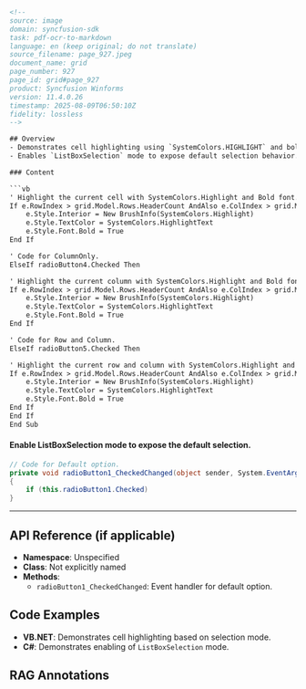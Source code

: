 ```html
<!-- 
source: image
domain: syncfusion-sdk
task: pdf-ocr-to-markdown
language: en (keep original; do not translate)
source_filename: page_927.jpeg
document_name: grid
page_number: 927
page_id: grid#page_927
product: Syncfusion Winforms
version: 11.4.0.26
timestamp: 2025-08-09T06:50:10Z
fidelity: lossless
-->

## Overview
- Demonstrates cell highlighting using `SystemColors.HIGHLIGHT` and bold font in Windows Forms Grid.
- Enables `ListBoxSelection` mode to expose default selection behavior.

### Content

```vb
' Highlight the current cell with SystemColors.Highlight and Bold font.
If e.RowIndex > grid.Model.Rows.HeaderCount AndAlso e.ColIndex > grid.Model.Cols.HeaderCount AndAlso cc.HasCurrentCellAt(e.RowIndex, e.ColIndex) Then
    e.Style.Interior = New BrushInfo(SystemColors.Highlight)
    e.Style.TextColor = SystemColors.HighlightText
    e.Style.Font.Bold = True
End If

' Code for ColumnOnly.
ElseIf radioButton4.Checked Then

' Highlight the current column with SystemColors.Highlight and Bold font.
If e.RowIndex > grid.Model.Rows.HeaderCount AndAlso e.ColIndex > grid.Model.Cols.HeaderCount AndAlso cc.ColIndex = e.ColIndex Then
    e.Style.Interior = New BrushInfo(SystemColors.Highlight)
    e.Style.TextColor = SystemColors.HighlightText
    e.Style.Font.Bold = True
End If

' Code for Row and Column.
ElseIf radioButton5.Checked Then

' Highlight the current row and column with SystemColors.Highlight and Bold font.
If e.RowIndex > grid.Model.Rows.HeaderCount AndAlso e.ColIndex > grid.Model.Cols.HeaderCount AndAlso (cc.RowIndex = e.RowIndex OrElse cc.ColIndex = e.ColIndex) Then
    e.Style.Interior = New BrushInfo(SystemColors.Highlight)
    e.Style.TextColor = SystemColors.HighlightText
    e.Style.Font.Bold = True
End If
End If
End Sub
```

#### Enable ListBoxSelection mode to expose the default selection.

```csharp
// Code for Default option.
private void radioButton1_CheckedChanged(object sender, System.EventArgs e)
{
    if (this.radioButton1.Checked)
}
```

---

## API Reference (if applicable)
- **Namespace**: Unspecified
- **Class**: Not explicitly named
- **Methods**:
  - `radioButton1_CheckedChanged`: Event handler for default option.

## Code Examples
- **VB.NET**: Demonstrates cell highlighting based on selection mode.
- **C#**: Demonstrates enabling of `ListBoxSelection` mode.

## RAG Annotations
<!-- tags: grid, windows-forms, cell-highlighting, bold-font, listboxselection, defaults-exposure, systemcolors keywords: Model, Rows, HeaderCount, Cols, HeaderCount, HasCurrentCellAt, BrushInfo, TextColor, Font, Bold, CurrentCellAt, ListBoxSelection -->
```